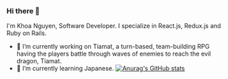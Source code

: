 ### Hi there 👋

I'm Khoa Nguyen, Software Developer. I specialize in React.js, Redux.js and Ruby on Rails. 
- 🔭 I’m currently working on Tiamat, a turn-based, team-building RPG having the players battle through waves of enemies to reach the evil dragon, Tiamat.
- 🌱 I’m currently learning Japanese. 
[![Anurag's GitHub stats](https://github-readme-stats.vercel.app/api?username=khoa0101)](https://github.com/anuraghazra/github-readme-stats)
<!--
**khoa0101/khoa0101** is a ✨ _special_ ✨ repository because its `README.md` (this file) appears on your GitHub profile.

Here are some ideas to get you started:

- 🔭 I’m currently working on ...
- 🌱 I’m currently learning 
- 👯 I’m looking to collaborate on ...
- 🤔 I’m looking for help with ...
- 💬 Ask me about ...
- 📫 How to reach me: ...
- ⚡ Fun fact: ...
-->
